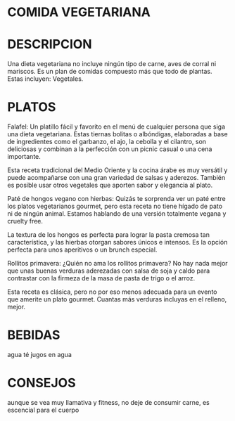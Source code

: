 # COMIDA VEGETARIANA

# DESCRIPCION
Una dieta vegetariana no incluye ningún tipo de carne, aves de corral ni mariscos. Es un plan de comidas compuesto más que todo de plantas. Estas incluyen: Vegetales.

# PLATOS
Falafel:
Un platillo fácil y favorito en el menú de cualquier persona que siga una dieta vegetariana. Estas tiernas bolitas o albóndigas, elaboradas a base de ingredientes como el garbanzo, el ajo, la cebolla y el cilantro, son deliciosas y combinan a la perfección con un picnic casual o una cena importante.

Esta receta tradicional del Medio Oriente y la cocina árabe es muy versátil y puede acompañarse con una gran variedad de salsas y aderezos. También es posible usar otros vegetales que aporten sabor y elegancia al plato.

Paté de hongos vegano con hierbas:
Quizás te sorprenda ver un paté entre los platos vegetarianos gourmet, pero esta receta no tiene hígado de pato ni de ningún animal. Estamos hablando de una versión totalmente vegana y cruelty free. 

La textura de los hongos es perfecta para lograr la pasta cremosa tan característica, y las hierbas otorgan sabores únicos e intensos. Es la opción perfecta para unos aperitivos o un brunch especial.

Rollitos primavera:
¿Quién no ama los rollitos primavera? No hay nada mejor que unas buenas verduras aderezadas con salsa de soja y caldo para contrastar con la firmeza de la masa de pasta de trigo o el arroz.

Esta receta es clásica, pero no por eso menos adecuada para un evento que amerite un plato gourmet. Cuantas más verduras incluyas en el relleno, mejor.

# BEBIDAS
agua
té
jugos en agua

# CONSEJOS
aunque se vea muy llamativa y fitness, no deje de consumir carne, es escencial para el cuerpo